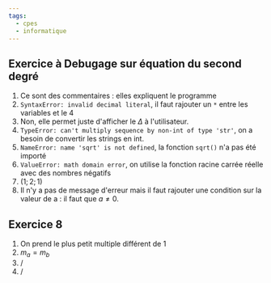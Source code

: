 ```yaml
---
tags:
  - cpes
  - informatique
---
```

## Exercice à Debugage sur équation du second degré
1. Ce sont des commentaires : elles expliquent le programme
2. `SyntaxError: invalid decimal literal`, il faut rajouter un `*` entre les variables et le 4
3. Non, elle permet juste d'afficher le $\Delta$ à l'utilisateur.
4. `TypeError: can't multiply sequence by non-int of type 'str'`, on a besoin de convertir les strings en int.
5. `NameError: name 'sqrt' is not defined`, la fonction `sqrt()` n'a pas été importé
6. `ValueError: math domain error`, on utilise la fonction racine carrée réelle avec des nombres négatifs
7. $(1;2;1)$
8. Il n'y a pas de message d'erreur mais il faut rajouter une condition sur la valeur de a : il faut que $a \neq 0$.
## Exercice 8
1. On prend le plus petit multiple différent de 1
2. $m_a = m_b$
3. /
4. /